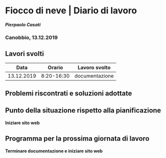 # Fiocco di neve | Diario di lavoro
##### Pierpaolo Casati
### Canobbio, 13.12.2019

## Lavori svolti


|Data|Orario        |Lavoro svolto                 |
|-----|--------------|------------------------------|
|13.12.2019|8:20-16:30|documentazione|


##  Problemi riscontrati e soluzioni adottate


##  Punto della situazione rispetto alla pianificazione

#### Iniziare sito web


## Programma per la prossima giornata di lavoro
#### Terminare documentazione e iniziare sito web
